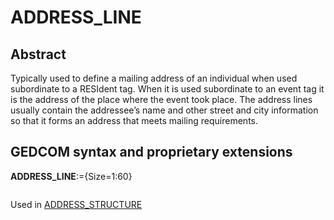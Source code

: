 ﻿<!-- licence GPL V2, cf https://github.com/TitiFix/geneweb -->
# ADDRESS_LINE
## Abstract
Typically used to define a mailing address of an individual when used subordinate to a RESIdent tag.
When it is used subordinate to an event tag it is the address of the place where the event took place.
The address lines usually contain the addressee’s name and other street and city information so that it
forms an address that meets mailing requirements.


## GEDCOM syntax and proprietary extensions

**ADDRESS_LINE**:={Size=1:60}
<pre>
</pre>
Used in <a href=Ged.ADDRESS_STRUCTURE.md>ADDRESS_STRUCTURE</a><br />

